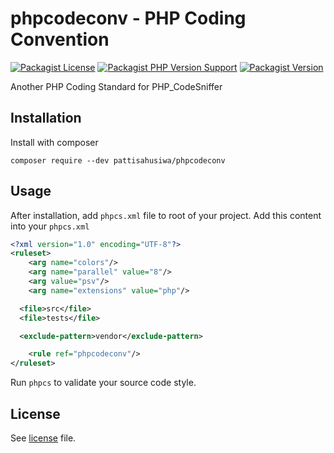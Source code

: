 # phpcodeconv - PHP Coding Convention

[![Packagist License](https://img.shields.io/packagist/l/pattisahusiwa/phpcodeconv)](https://github.com/pattisahusiwa/phpcodeconv/blob/master/LICENSE)
[![Packagist PHP Version Support](https://img.shields.io/packagist/php-v/pattisahusiwa/phpcodeconv)](https://php.net/)
[![Packagist Version](https://img.shields.io/packagist/v/pattisahusiwa/phpcodeconv?label=latest)](https://github.com/pattisahusiwa/phpcodeconv/releases)

Another PHP Coding Standard for PHP_CodeSniffer

## Installation
Install with composer
```
composer require --dev pattisahusiwa/phpcodeconv
```

## Usage
After installation, add `phpcs.xml` file to root of your project.
Add this content into your `phpcs.xml`
```xml
<?xml version="1.0" encoding="UTF-8"?>
<ruleset>
    <arg name="colors"/>
    <arg name="parallel" value="8"/>
    <arg value="psv"/>
    <arg name="extensions" value="php"/>

  <file>src</file>
  <file>tests</file>

  <exclude-pattern>vendor</exclude-pattern>

    <rule ref="phpcodeconv"/>
</ruleset>
```

Run `phpcs` to validate your source code style.


## License
See [license](https://github.com/pattisahusiwa/phpcodeconv/blob/master/LICENSE) file.

